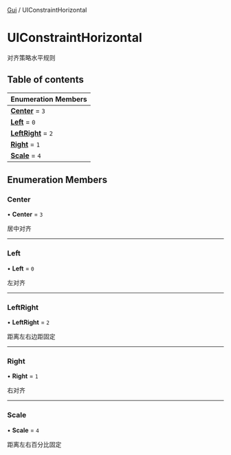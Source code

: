 [Gui](../groups/Gui.Gui.md) / UIConstraintHorizontal

# UIConstraintHorizontal <Badge type="tip" text="Enumeration" /> <Score text="UIConstraintHorizontal" />

对齐策略水平规则

## Table of contents

| Enumeration Members |
| :-----|
| **[Center](UI.UIConstraintHorizontal.md#center)** = ``3`` <br> |
| **[Left](UI.UIConstraintHorizontal.md#left)** = ``0`` <br> |
| **[LeftRight](UI.UIConstraintHorizontal.md#leftright)** = ``2`` <br> |
| **[Right](UI.UIConstraintHorizontal.md#right)** = ``1`` <br> |
| **[Scale](UI.UIConstraintHorizontal.md#scale)** = ``4`` <br> |

## Enumeration Members

### Center <Score text="Center" /> 

• **Center** = ``3``

居中对齐

___

### Left <Score text="Left" /> 

• **Left** = ``0``

左对齐

___

### LeftRight <Score text="LeftRight" /> 

• **LeftRight** = ``2``

距离左右边距固定

___

### Right <Score text="Right" /> 

• **Right** = ``1``

右对齐

___

### Scale <Score text="Scale" /> 

• **Scale** = ``4``

距离左右百分比固定
